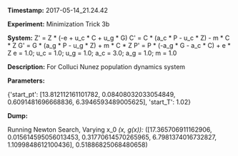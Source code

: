 **Timestamp:** 2017-05-14_21.24.42

**Experiment:** Minimization Trick 3b

**System:**
Z' = Z * (-e + u_c * C + u_g * G) 
C' = C * (a_c * P - u_c * Z) - m * C * Z 
G' = G * (a_g * P - u_g * Z) + m * C * Z 
P' = P * (-a_g * G - a_c * C) + e * Z 
e = 1.0; u_c = 1.0; u_g = 1.0; a_c = 3.0; a_g = 1.0; m = 1.0

**Description:** For Colluci Nunez population dynamics system

**Parameters:**

{'start_pt': [13.812112161101782, 0.08408032033054849, 0.6091481696668836, 6.3946593489005625], 'start_T': 1.02}

**Dump:**

Running Newton Search, Varying x_0
*(x, g(x)):*
([17.365706911162906, 0.015614595056013453, 0.31770614570265965, 6.7981374016732827, 1.1099848612100436], 0.51886825068480658)